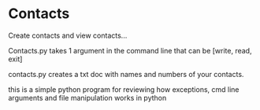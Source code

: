 # Contacts
Create contacts and view contacts...

Contacts.py takes 1 argument in the command line that can be [write, read, exit] 

contacts.py creates a txt doc with names and numbers of your contacts.

this is a simple python program for reviewing how exceptions, cmd line arguments and file manipulation works in python
